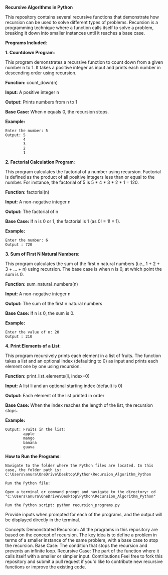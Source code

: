 **Recursive Algorithms in Python**

This repository contains several recursive functions that demonstrate how recursion can be used to solve different types of problems. Recursion is a programming technique where a function calls itself to solve a problem, breaking it down into smaller instances until it reaches a base case.

**Programs Included**:

**1. Countdown Program**:
   
This program demonstrates a recursive function to count down from a given number n to 1. It takes a positive integer as input and prints each number in descending order using recursion.

**Function:** count_down(n)

**Input:** A positive integer n

**Output:** Prints numbers from n to 1

**Base Case:** When n equals 0, the recursion stops.

**Example:**

    Enter the number: 5
    Output: 5
            4
            3
            2
            1
    


**2. Factorial Calculation Program**:

This program calculates the factorial of a number using recursion. Factorial is defined as the product of all positive integers less than or equal to the number. For instance, the factorial of 5 is 5 * 4 * 3 * 2 * 1 = 120.

**Function:** factorial(n)

**Input:** A non-negative integer n

**Output:** The factorial of n

**Base Case:** If n is 0 or 1, the factorial is 1 (as 0! = 1! = 1).

**Example:**

    Enter the number: 6
    Output : 720


**3. Sum of First N Natural Numbers**:

This program calculates the sum of the first n natural numbers (i.e., 1 + 2 + 3 + ... + n) using recursion. The base case is when n is 0, at which point the sum is 0.

**Function:** sum_natural_numbers(n)

**Input:** A non-negative integer n

**Output:** The sum of the first n natural numbers

**Base Case:** If n is 0, the sum is 0.

**Example:**

    Enter the value of n: 20
    Output : 210


**4. Print Elements of a List**:

This program recursively prints each element in a list of fruits. The function takes a list and an optional index (defaulting to 0) as input and prints each element one by one using recursion.

**Function:**  print_list_elements(li, index=0)

**Input:**  A list li and an optional starting index (default is 0)

**Output:** Each element of the list printed in order

**Base Case:**  When the index reaches the length of the list, the recursion stops.

**Example:**

    Output: Fruits in the list:
            apple
            mango
            banana
            guava


**How to Run the Programs**:

    Navigate to the folder where the Python files are located. In this case, the folder path is: C:\Users\anura\OneDrive\Desktop\Python\Recursion_Algorithm_Python

    Run the Python file:
      
    Open a terminal or command prompt and navigate to the directory: cd "C:\Users\anura\OneDrive\Desktop\Python\Recursion_Algorithm_Python"
    
    Run the Python script: python recursion_programs.py

Provide inputs when prompted for each of the programs, and the output will be displayed directly in the terminal.

Concepts Demonstrated
Recursion: All the programs in this repository are based on the concept of recursion. The key idea is to define a problem in terms of a smaller instance of the same problem, with a base case to stop the recursion.
Base Case: The condition that stops the recursion and prevents an infinite loop.
Recursive Case: The part of the function where it calls itself with a smaller or simpler input.
Contributions
Feel free to fork this repository and submit a pull request if you'd like to contribute new recursive functions or improve the existing code.
